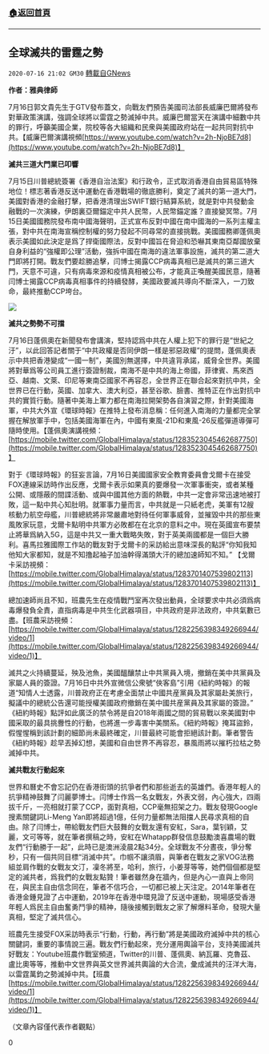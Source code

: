 ###  [:house:返回首頁](https://github.com/ourhimalayas/txt)
---

## 全球滅共的雷霆之勢
`2020-07-16 21:02 GM30` [轉載自GNews](https://gnews.org/zh-hant/267123/)

**作者：雅典律師**

7月16日郭文貴先生于GTV發布蓋文，向戰友們預告美國司法部長威廉巴爾將發布對華政策演講，強調全球將以雷霆之勢滅掉中共。威廉巴爾當天在演講中細數中共的罪行，呼籲美國企業，院校等各大組織和民衆與美國政府站在一起共同對抗中共。【威廉巴爾演講視頻[https://www.youtube.com/watch?v=2h-NjoBE7d8](https://www.youtube.com/watch?v=2h-NjoBE7d8)】

**滅共三道大門業已叩響**

7月15日川普總統簽署《香港自治法案》和行政令，正式取消香港自由貿易區特殊地位！標志著香港反送中運動在香港戰場的徹底勝利，奠定了滅共的第一道大門，美國對香港的金融打擊，把香港清理出SWIFT銀行結算系統，就是對中共發動金融戰的一次演練，伊朗裏亞爾錨定中共人民幣，人民幣錨定誰？直接變冥幣。7月15日美國國務院發布南中國海聲明，正式宣布反對中國在南中國海的一系列主權主張，對中共在南海宣稱控制權的努力發起不同尋常的直接挑戰。美國國務卿蓬佩奧表示美國如此決定是爲了捍衛國際法，反對中國旨在脅迫和恐嚇其東南亞鄰國放棄自身利益的“強權即公理”活動，強拆中國在南海的違法軍事設施，滅共的第二道大門即將打開。戰友們要趁勝追擊，闫博士揭露CCP病毒真相已是滅共的第三道大門，天意不可違，只有病毒來源和疫情真相被公布，才能真正喚醒美國民意，隨著闫博士揭露CCP病毒真相事件的持續發酵，美國政要滅共導向不斷深入，一刀致命，最終推動CCP垮台。

![](https://s3.amazonaws.com/gnews-media-offload/wp-content/uploads/2020/07/16205702/300000894425127785670241460_950-1.jpg)

**滅共之勢勢不可擋**

7月16日蓬佩奧在新聞發布會講演，堅持認爲中共在人權上犯下的罪行是“世紀之汙”，以此回答記者關于“中共政權是否同伊朗一樣是邪惡政權”的提問，蓬佩奧表示中共把香港變成“一國一制”，美國別無選擇，中共違背承諾，威脅全世界。美國將對華爲等公司員工進行簽證制裁，南海不是中共的海上帝國，菲律賓、馬來西亞、越南、文萊、印尼等東南亞國家不再容忍，全世界正在聯合起來對抗中共，全世界已在行動，英國、加拿大、澳大利亞，甚至谷歌、臉書、推特正在作出對抗中共的實質行動。隨著中美海上軍力都在南海拉開架勢各自演習之際，針對美國海軍，中共大外宣《環球時報》在推特上發布消息稱：任何進入南海的力量都完全掌握在解放軍手中，包括美國海軍在內，中國有東風-21D和東風-26反艦彈道導彈可隨時使用。【蓬佩奧演講視頻：[https://mobile.twitter.com/GlobalHimalaya/status/1283523045462687750](https://mobile.twitter.com/GlobalHimalaya/status/1283523045462687750)】

對于《環球時報》的狂妄言論，7月16日美國國家安全教育委員會戈爾卡在接受FOX連線采訪時作出反應，戈爾卡表示如果真的要爆發一次軍事衝突，或者某種公開、或隱蔽的間諜活動、或與中國其他方面的熱戰，中共一定會非常迅速地被打敗，這一點中共心知肚明。就軍事力量而言，中共就是一只紙老虎，美軍有12艘核動力航空母艦，川普總統將非常嚴肅地對待任何軍事威脅，並摧毀中共的那些東風敗家玩意，戈爾卡點明中共軍方必敗都在在北京的意料之中。現在英國宣布要禁止將華爲納入5G，這是中共又一重大戰略失敗，對于英美兩國都是一個巨大勝利。喜馬拉雅國際工作站的戰友對于戈爾卡的采訪給出意味深長的點評“你知我知他知大家都知，就是不知撸起袖子加油幹得滿頭大汗的總加速師知不知。” 【戈爾卡采訪視頻：[https://mobile.twitter.com/GlobalHimalaya/status/1283701407539802113](https://mobile.twitter.com/GlobalHimalaya/status/1283701407539802113)】

總加速師尚且不知，班農先生在疫情戰鬥室再次發出動員，全球要求中共必須爲病毒爆發負全責，直指病毒是中共生化武器項目，中共政府是非法政府，中共氣數已盡。【班農采訪視頻：[https://mobile.twitter.com/GlobalHimalaya/status/1282256398349266944/video/1](https://mobile.twitter.com/GlobalHimalaya/status/1282256398349266944/video/1)】

滅共之火持續蔓延，殃及池魚，美國醞釀禁止中共黨員入境，撤銷在美中共黨員及家屬人員的簽證。7月16日中共外宣微信公衆號“俠客島”引用《紐約時報》的報道“知情人士透露，川普政府正在考慮全面禁止中國共産黨員及其家屬赴美旅行，擬議中的總統公告還可能授權美國政府撤銷在美中國共産黨員及其家屬的簽證。” 《紐約時報》點評如此廣泛的禁令將是自2018年兩國之間的貿易戰以來美國對中國采取的最具挑釁性的行動，也將進一步毒害中美關系。《紐約時報》掩耳盜鈴，假惺惺稱到該計劃的細節尚未最終確定，川普最終可能會拒絕該計劃。筆者警告《紐約時報》趁早丟掉幻想，美國和自由世界不再容忍，暴風雨將以摧朽拉枯之勢滅掉中共。

**滅共戰友行動起來**

世界和曆史不會忘記仍在香港街頭的抗爭者們和那些逝去的英雄們。香港年輕人的抗爭精神鼓舞了闫麗夢博士。闫博士作爲一名女戰友，外表文弱，內心強大，四兩拔千斤，一亮相就打蒙了CCP，面對真相，CCP毫無招架之力。戰友發現Google搜素關鍵詞Li-Meng Yan即將超過1億，任何力量都無法阻擋人民尋求真相的自由。除了闫博士，帶給戰友們巨大鼓舞的女戰友還有安紅，Sara，葉钊穎，艾麗，文可等等，就在筆者撰稿之時，安紅在Whatapp群發信息鼓勵澳喜農場的戰友們“行動勝于一起”，此時已是澳洲淩晨2點34分。全球戰友不分晝夜，爭分奪秒，只有一個共同目標“消滅中共”。巾帼不讓須眉，與筆者在戰友之家VOG法務組並肩作戰的女戰友文汀，凜冬將至，哈利，旅行，小姜芽等等，她們個個都是堅定的滅共者，爲我們的女戰友點贊！筆者雖然身在牆內，但是內心一直與上帝同在，與民主自由信念同在，筆者不信巧合，一切都已被上天注定。2014年筆者在香港金鍾見證了占中運動，2019年在香港中環見證了反送中運動，現場感受香港年輕人爲民主自由奮勇鬥爭的精神，隨後接觸到戰友之家了解爆料革命，發現大量真相，堅定了滅共信心。

班農先生接受FOX采訪時表示“行動，行動，再行動”將是美國政府滅掉中共的核心關鍵詞，重要的事情說三遍。戰友們行動起來，充分運用輿論平台，支持美國滅共好戰友：Youtube班農作戰室頻道，Twitter的川普、蓬佩奧、納瓦羅、克魯茲、盧比奧等等，推動中文世界與英文世界滅共輿論的大合流，彙成滅共的汪洋大海，以雷霆萬鈞之勢滅掉中共。【班農[https://mobile.twitter.com/GlobalHimalaya/status/1282256398349266944/video/1](https://mobile.twitter.com/GlobalHimalaya/status/1282256398349266944/video/1)】

（文章內容僅代表作者觀點）

0
